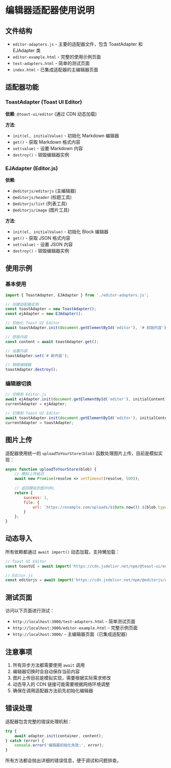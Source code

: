 # 编辑器适配器使用说明

## 文件结构

- `editor-adapters.js` - 主要的适配器文件，包含 ToastAdapter 和 EJAdapter 类
- `editor-example.html` - 完整的使用示例页面
- `test-adapters.html` - 简单的测试页面
- `index.html` - 已集成适配器的主编辑器页面

## 适配器功能

### ToastAdapter (Toast UI Editor)

**依赖**: `@toast-ui/editor` (通过 CDN 动态加载)

**方法**:
- `init(el, initialValue)` - 初始化 Markdown 编辑器
- `get()` - 获取 Markdown 格式内容
- `set(value)` - 设置 Markdown 内容
- `destroy()` - 销毁编辑器实例

### EJAdapter (Editor.js)

**依赖**: 
- `@editorjs/editorjs` (主编辑器)
- `@editorjs/header` (标题工具)
- `@editorjs/list` (列表工具)
- `@editorjs/image` (图片工具)

**方法**:
- `init(el, initialValue)` - 初始化 Block 编辑器
- `get()` - 获取 JSON 格式内容
- `set(value)` - 设置 JSON 内容
- `destroy()` - 销毁编辑器实例

## 使用示例

### 基本使用

```javascript
import { ToastAdapter, EJAdapter } from './editor-adapters.js';

// 创建适配器实例
const toastAdapter = new ToastAdapter();
const ejAdapter = new EJAdapter();

// 初始化 Toast UI Editor
await toastAdapter.init(document.getElementById('editor'), '# 初始内容');

// 获取内容
const content = await toastAdapter.get();

// 设置内容
toastAdapter.set('# 新内容');

// 销毁编辑器
toastAdapter.destroy();
```

### 编辑器切换

```javascript
// 切换到 Editor.js
await ejAdapter.init(document.getElementById('editor'), initialContent);
currentAdapter = ejAdapter;

// 切换到 Toast UI Editor
await toastAdapter.init(document.getElementById('editor'), initialContent);
currentAdapter = toastAdapter;
```

## 图片上传

适配器使用统一的 `uploadToYourStore(blob)` 函数处理图片上传，目前是模拟实现：

```javascript
async function uploadToYourStore(blob) {
    // 模拟上传延迟
    await new Promise(resolve => setTimeout(resolve, 500));
    
    // 返回模拟的图片URL
    return {
        success: 1,
        file: {
            url: `https://example.com/uploads/${Date.now()}.${blob.type.split('/')[1]}`
        }
    };
}
```

## 动态导入

所有依赖都通过 `await import()` 动态加载，支持懒加载：

```javascript
// Toast UI Editor
const toastUI = await import('https://cdn.jsdelivr.net/npm/@toast-ui/editor@3.2.2/dist/toastui-editor.js');

// Editor.js
const editorjs = await import('https://cdn.jsdelivr.net/npm/@editorjs/editorjs@2.28.2/dist/editorjs.min.js');
```

## 测试页面

访问以下页面进行测试：

- `http://localhost:3000/test-adapters.html` - 简单测试页面
- `http://localhost:3000/editor-example.html` - 完整示例页面
- `http://localhost:3000/` - 主编辑器页面（已集成适配器）

## 注意事项

1. 所有异步方法都需要使用 `await` 调用
2. 编辑器切换时会自动保存当前内容
3. 图片上传目前是模拟实现，需要根据实际需求修改
4. 动态导入的 CDN 链接可能需要根据网络环境调整
5. 确保在调用适配器方法前先初始化编辑器

## 错误处理

适配器包含完整的错误处理机制：

```javascript
try {
    await adapter.init(container, content);
} catch (error) {
    console.error('编辑器初始化失败:', error);
}
```

所有方法都会抛出详细的错误信息，便于调试和问题排查。


